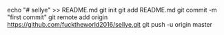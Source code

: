 echo "# sellye" >> README.md
git init
git add README.md
git commit -m "first commit"
git remote add origin https://github.com/fucktheworld2016/sellye.git
git push -u origin master
